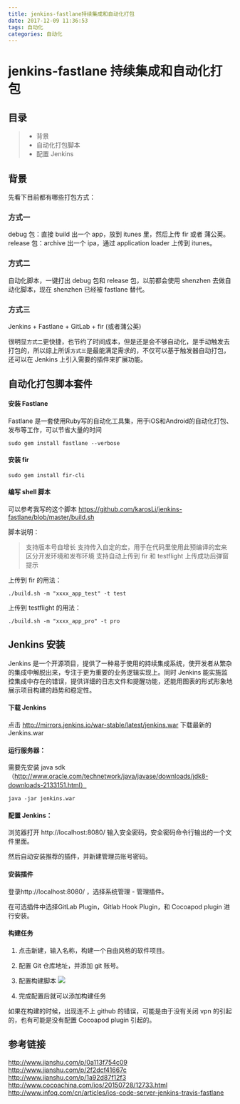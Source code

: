 ```yaml
---
title: jenkins-fastlane持续集成和自动化打包
date: 2017-12-09 11:36:53
tags: 自动化
categories: 自动化
---
```


# jenkins-fastlane 持续集成和自动化打包
## 目录
> * 背景
> * 自动化打包脚本
> * 配置 Jenkins


## 背景
先看下目前都有哪些打包方式：
### 方式一
debug 包：直接 build 出一个 app，放到 itunes 里，然后上传 fir 或者 蒲公英。
release 包：archive 出一个 ipa，通过 application loader 上传到 itunes。

### 方式二
自动化脚本，一键打出 debug 包和 release 包，以前都会使用 shenzhen 去做自动化脚本，现在 shenzhen 已经被 fastlane 替代。

### 方式三
Jenkins + Fastlane + GitLab + fir (或者蒲公英)

很明显`方式二`更快捷，也节约了时间成本，但是还是会不够自动化，是手动触发去打包的，所以综上所诉`方式三`是最能满足需求的，不仅可以基于触发器自动打包，还可以在 Jenkins 上引入需要的插件来扩展功能。

<!--more-->

## 自动化打包脚本套件

#### 安装 Fastlane
Fastlane 是一套使用Ruby写的自动化工具集，用于iOS和Android的自动化打包、发布等工作，可以节省大量的时间

```
sudo gem install fastlane --verbose
```
#### 安装 fir

```
sudo gem install fir-cli
```

#### 编写 shell 脚本
可以参考我写的这个脚本
https://github.com/karosLi/jenkins-fastlane/blob/master/build.sh

脚本说明：
> 支持版本号自增长
> 支持传入自定的宏，用于在代码里使用此预编译的宏来区分开发环境和发布环境
> 支持自动上传到 fir 和 testflight
> 上传成功后弹窗提示

上传到 fir 的用法：

```
./build.sh -m "xxxx_app_test" -t test
```

上传到 testflight 的用法：

```
./build.sh -m "xxxx_app_pro" -t pro
```


## Jenkins 安装
Jenkins 是一个开源项目，提供了一种易于使用的持续集成系统，使开发者从繁杂的集成中解脱出来，专注于更为重要的业务逻辑实现上。同时 Jenkins 能实施监控集成中存在的错误，提供详细的日志文件和提醒功能，还能用图表的形式形象地展示项目构建的趋势和稳定性。

#### 下载 Jenkins
点击 http://mirrors.jenkins.io/war-stable/latest/jenkins.war 下载最新的Jenkins.war

#### 运行服务器：

需要先安装 java sdk （http://www.oracle.com/technetwork/java/javase/downloads/jdk8-downloads-2133151.html）

```
java -jar jenkins.war
```
#### 配置 Jenkins：
浏览器打开 http://localhost:8080/ 输入安全密码，安全密码命令行输出的一个文件里面。

然后自动安装推荐的插件，并新建管理员账号密码。

#### 安装插件
登录http://localhost:8080/ ，选择系统管理 - 管理插件。

在可选插件中选择GitLab Plugin，Gitlab Hook Plugin，和 Cocoapod plugin 进行安装。

#### 构建任务
1. 点击新建，输入名称，构建一个自由风格的软件项目。

2. 配置 Git 仓库地址，并添加 git 账号。

3. 配置构建脚本
![](http://olf3t4omk.bkt.clouddn.com/jenkins_build_commnd.jpg)

5. 完成配置后就可以添加构建任务

如果在构建的时候，出现连不上 github 的错误，可能是由于没有关闭 vpn 的引起的，也有可能是没有配置 Cocoapod plugin 引起的。


## 参考链接
http://www.jianshu.com/p/0a113f754c09
http://www.jianshu.com/p/2f2dcf41667c
http://www.jianshu.com/p/1a92d87f12f3
http://www.cocoachina.com/ios/20150728/12733.html
http://www.infoq.com/cn/articles/ios-code-server-jenkins-travis-fastlane



